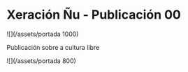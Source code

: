 # Xeración Ñu - Publicación 00

![](/assets/portada 1000)

Publicación sobre a cultura libre

![](/assets/portada 800)

